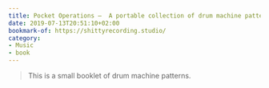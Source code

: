 ```yaml
---
title: Pocket Operations —  A portable collection of drum machine patterns
date: 2019-07-13T20:51:10+02:00
bookmark-of: https://shittyrecording.studio/
category:
- Music
- book
---
```

> This is a small booklet of drum machine patterns.
